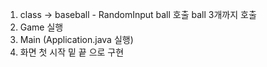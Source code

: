  1. class -> baseball - RandomInput
             ball 호출
             ball 3개까지 호출
 2. Game 실행
 3. Main (Application.java 실행)
 4. 화면 첫 시작 밑 끝
으로 구현